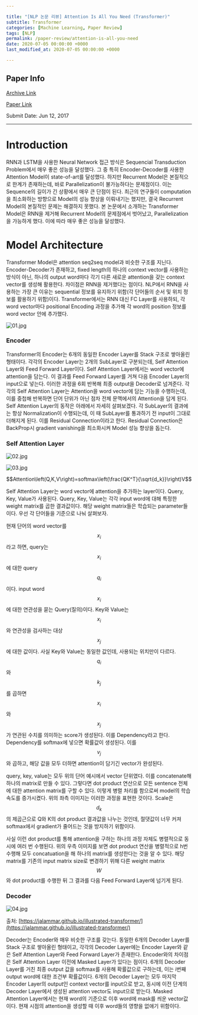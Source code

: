 ```yaml
---

title: "[NLP 논문 리뷰] Attention Is All You Need (Transformer)"
subtitle: Transformer
categories: [Machine Learning, Paper Review]
tags: [NLP]
permalink: /paper-review/attention-is-all-you-need
date: 2020-07-05 00:00:00 +0000
last_modified_at: 2020-07-05 00:00:00 +0000

---
```


## Paper Info

[Archive Link](https://arxiv.org/abs/1706.03762)

[Paper Link](https://arxiv.org/pdf/1706.03762.pdf)

Submit Date: Jun 12, 2017

---

# Introduction

RNN과 LSTM을 사용한 Neural Network 접근 방식은 Sequencial Transduction Problem에서 매우 좋은 성능을 달성했다. 그 중 특히 Encoder-Decoder를 사용한 Attention Model이 state-of-art를 달성했다. 하지만 Recurrent Model은 본질적으로 한계가 존재하는데, 바로 Parallelization이 불가능하다는 문제점이다. 이는 Sequence의 길이가 긴 상황에서 매우 큰 단점이 된다. 최근의 연구들이 computation을 최소화하는 방향으로 Model의 성능 향상을 이뤄내기는 했지만, 결국 Recurrent Model의 본질적인 문제는 해결하지 못했다. 본 논문에서 소개하는 Transformer Model은 RNN을 제거해 Recurrent Model의 문제점에서 벗어났고,  Parallelization을 가능하게 했다. 이에 따라 매우 좋은 성능을 달성했다.
# Model Architecture

Transformer Model은 attention seq2seq model과 비슷한 구조를 지닌다. Encoder-Decoder가 존재하고, fixed length의 하나의 context vector를 사용하는 방식이 아닌, 하나의 output word마다 각기 다른 새로운 attention을 갖는 context vector를 생성해 활용한다. 차이점은 RNN을 제거했다는 점이다. NLP에서 RNN을 사용하는 가장 큰 이유는 sequential 정보를 유지하기 위함(각 단어들의 순서 및 위치 정보를 활용하기 위함)이다. Transformer에서는 RNN 대신 FC Layer를 사용하되, 각 word vector마다 positional Encoding 과정을 추가해 각 word의 position 정보를 word vector 안에 추가했다.

![01.jpg](/assets/images/2020-07-05-Attention-is-All-You-Need/01.jpg)

### Encoder

Transformer의 Encoder는 6개의 동일한 Encoder Layer를 Stack 구조로 쌓아올린 형태이다. 각각의 Encoder Layer는 2개의 SubLayer로 구분되는데, Self Attention Layer와 Feed Forward Layer이다. Self Attention Layer에서는 word vector에 attention을 담는다. 이 결과를 Feed Forward Layer를 거쳐 다음 Encoder Layer의 input으로 넣는다. 이러한 과정을 6회 반복해 최종 output을 Decoder로 넘겨준다. 각각의 Self Attention Layer는 Attention을 word vector에 담는 기능을 수행하는데, 이를 중첩해 반복하면 단어 단위가 아닌 점차 전체 문맥에서의 Attention을 담게 된다. Self Attention Layer의 동작은 아래에서 자세히 살펴보겠다. 각 SubLayer의 결과에는 항상 Normalization이 수행되는데, 이 때 SubLayer를 통과하기 전 input이 그대로 더해지게 된다. 이를 Residual Connection이라고 한다. Residual Connection은  BackProp시 gradient vanishing을 최소화시켜 Model 성능 향상을 돕는다.

### Self Attention Layer

![02.jpg](/assets/images/2020-07-05-Attention-is-All-You-Need/02.jpg)

![03.jpg](/assets/images/2020-07-05-Attention-is-All-You-Need/03.jpg)

$$Attention\left(Q,K,V\right)=softmax\left(\frac{QK^T}{\sqrt{d_k}}\right)V$$

Self Attention Layer는 word vector에 attention을 추가하는 layer이다. Query, Key, Value가 사용된다. Query, Key, Value는 각각 input word에 대해 특정한 weight matrix를 곱한 결과값이다. 해당 weight matrix들은 학습되는 parameter들이다. 우선 각 단어들을 기준으로 나눠 살펴보자.

현재 단어의 word vector를 $$x_i$$라고 하면, query는 $$x_i$$에 대한 query $$q_i$$이다. input word $$x_i$$에 대한 연관성을 묻는 Query(질의)이다. Key와 Value는 $$x_i$$와 연관성을 검사하는 대상 $$x_j$$에 대한 값이다. 사실 Key와 Value는 동일한 값인데, 사용되는 위치만이 다르다. $$q_i$$와 $$k_j$$를 곱하면 $$x_i$$와 $$x_j$$가 연관된 수치를 의미하는 score가 생성된다. 이를 Dependency라고 한다. Dependency를 softmax에 넣으면 확률값이 생성된다. 이를 $$v_j$$와 곱하고, 해당 값을 모두 더하면 attention이 담기긴 vector가 완성된다.

query, key, value는 모두 위의 단어 예시에서 vector 단위였다. 이를 concatenate해 하나의 matrix로 만들 수 있다. 그렇다면 dot product 연산으로 모든 sentence 전체에 대한 attention matrix를 구할 수 있다. 이렇게 병렬 처리를 함으로써 model의 학습 속도를 증가시켰다. 위의 좌측 이미지는 이러한 과정을 표현한 것이다. Scale은 $$d_k$$의 제곱근으로 Q와 K의 dot product 결과값을 나누는 것인데, 절댓값이 너무 커져 softmax에서 gradient가 줄어드는 것을 방지하기 위함이다.

사실 이런 dot product를 통해 attention을 구하는 하나의 과정 자체도 병렬적으로 동시에 여러 번 수행된다. 위의 우측 이미지를 보면 dot product 연산을 병렬적으로 h번 수행해 모두 concatuation을 해 하나의 matrix를 생성한다는 것을 알 수 있다. 해당 matrix를 기존의 input matrix size로 변경하기 위해 다른 weight matrix $$W$$와 dot product를 수행한 뒤 그 결과를 다음 Feed Forward Layer에 넘기게 된다.

### Decoder

![04.jpg](/assets/images/2020-07-05-Attention-is-All-You-Need/04.jpg)

출처: [https://jalammar.github.io/illustrated-transformer/](https://jalammar.github.io/illustrated-transformer/)

Decoder는 Encoder와 매우 비슷한 구조를 갖는다. 동일한 6개의 Decoder Layer를 Stack 구조로 쌓아올린 형태이고, 각각의 Decoder Layer에는 Encoder Layer와 같은 Self Attention Layer와 Feed Forward Layer가 존재한다. Encoder와의 차이점은 Self Attention Layer 이전에 Masked Layer가 있다는 점이다. 6개의 Decoder Layer를 거친 최종 output 값을 softmax를 사용해 확률값으로 구하는데, 이는 i번째 output word에 대한 조건부 확률값이다. 6개의 Decoder Layer는 모두 마지막 Encoder Layer의 output인 context vector를 input으로 받고, 동시에 이전 단계의 Decoder Layer에서 생성된 attention vector도 input으로 받는다. Masked Attention Layer에서는 현재 word의 기준으로 이후 word에 mask를 씌운 vector값이다. 현재 시점의 attention을 생성할 때 이후 word들의 영향을 없애기 위함이다.
